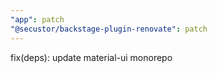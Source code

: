 ```yaml
---
"app": patch
"@secustor/backstage-plugin-renovate": patch
---
```


fix(deps): update material-ui monorepo
